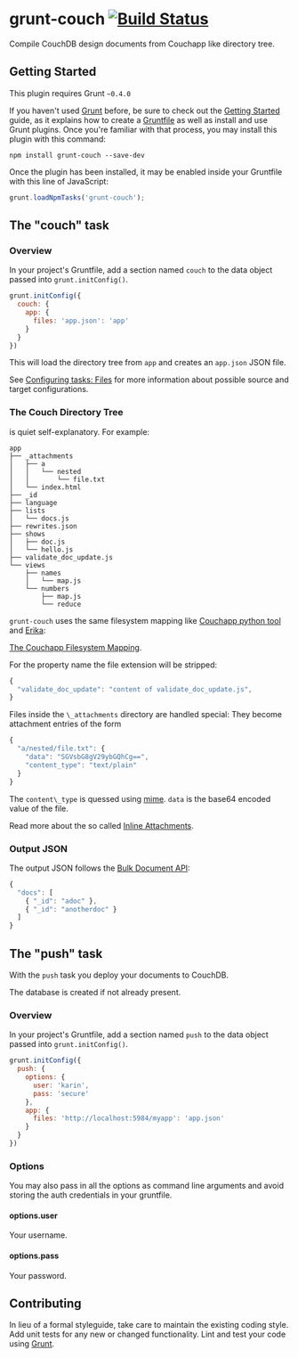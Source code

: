grunt-couch [![Build Status](https://secure.travis-ci.org/jo/grunt-couch.png?branch=master)](http://travis-ci.org/jo/grunt-couch)
===========

Compile CouchDB design documents from Couchapp like directory tree.


Getting Started
---------------

This plugin requires Grunt `~0.4.0`

If you haven't used [Grunt](http://gruntjs.com/) before,
be sure to check out the [Getting Started](http://gruntjs.com/getting-started) guide,
as it explains how to create a [Gruntfile](http://gruntjs.com/sample-gruntfile) as well as install and use Grunt plugins.
Once you're familiar with that process, you may install this plugin with this command:

```shell
npm install grunt-couch --save-dev
```

Once the plugin has been installed, it may be enabled inside your Gruntfile with this line of JavaScript:

```js
grunt.loadNpmTasks('grunt-couch');
```

The "couch" task
---------------

### Overview

In your project's Gruntfile, add a section named `couch` to the data object passed into `grunt.initConfig()`.

```js
grunt.initConfig({
  couch: {
    app: {
      files: 'app.json': 'app'
    }
  }
})
```

This will load the directory tree from `app` and creates an `app.json` JSON file.

See [Configuring tasks: Files](http://gruntjs.com/configuring-tasks#files) for more information
about possible source and target configurations.

### The Couch Directory Tree

is quiet self-explanatory. For example:

```shell
app
├── _attachments
│   ├── a
│   │   └── nested
│   │       └── file.txt
│   └── index.html
├── _id
├── language
├── lists
│   └── docs.js
├── rewrites.json
├── shows
│   ├── doc.js
│   └── hello.js
├── validate_doc_update.js
└── views
    ├── names
    │   └── map.js
    └── numbers
        ├── map.js
        └── reduce
```

`grunt-couch` uses the same filesystem mapping like [Couchapp python tool](http://couchapp.org/page/couchapp-python)
and [Erika](https://github.com/benoitc/erica):

[The Couchapp Filesystem Mapping](http://couchapp.org/page/filesystem-mapping).

For the property name the file extension will be stripped:

```js
{
  "validate_doc_update": "content of validate_doc_update.js",
}
```

Files inside the `\_attachments` directory are handled special:
They become attachment entries of the form

```js
{
  "a/nested/file.txt": {
    "data": "SGVsbG8gV29ybGQhCg==",
    "content_type": "text/plain"
  }
}
```

The `content\_type` is quessed using [mime](https://github.com/broofa/node-mime).
`data` is the base64 encoded value of the file.

Read more about the so called [Inline Attachments](http://wiki.apache.org/couchdb/HTTP_Document_API#Inline_Attachments).

### Output JSON

The output JSON follows the [Bulk Document API](http://wiki.apache.org/couchdb/HTTP_Bulk_Document_API):

```js
{
  "docs": [
    { "_id": "adoc" },
    { "_id": "anotherdoc" }
  ]
}
```

The "push" task
---------------

With the `push` task you deploy your documents to CouchDB.

The database is created if not already present.

### Overview

In your project's Gruntfile, add a section named `push` to the data object passed into `grunt.initConfig()`.

```js
grunt.initConfig({
  push: {
    options: {
      user: 'karin',
      pass: 'secure'
    },
    app: {
      files: 'http://localhost:5984/myapp': 'app.json'
    }
  }
})
```

### Options

You may also pass in all the options as command line arguments
and avoid storing the auth credentials in your gruntfile.

#### options.user

Your username.

#### options.pass

Your password.


Contributing
------------

In lieu of a formal styleguide, take care to maintain the existing coding style.
Add unit tests for any new or changed functionality.
Lint and test your code using [Grunt](http://gruntjs.com/).

